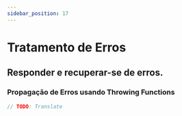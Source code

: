 ```yaml
---
sidebar_position: 17
---
```


# Tratamento de Erros

## Responder e recuperar-se de erros.

### Propagação de Erros usando Throwing Functions

```swift
// TODO: Translate
```
